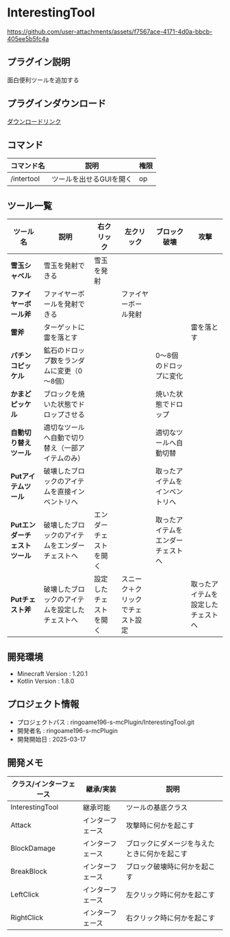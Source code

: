 # InterestingTool




https://github.com/user-attachments/assets/f7567ace-4171-4d0a-bbcb-405ee5b5fc4a




## プラグイン説明
面白便利ツールを追加する

## プラグインダウンロード
[ダウンロードリンク](https://github.com/ringoame196-s-mcPlugin/InterestingTool/releases/latest)

## コマンド
| コマンド名   |     説明      | 権限 |
| --- | ----------- | ------- |
|/intertool|ツールを出せるGUIを開く | op |

## ツール一覧
| ツール名                 | 説明                                | 右クリック               | 左クリック                | ブロック破壊                 | 攻撃                    |
|----------------------|--------------------------------|-------------------|------------------|------------------|------------------|
| **雪玉シャベル**         | 雪玉を発射できる                      | 雪玉を発射            |                  |                  |                  |
| **ファイヤーボール斧**     | ファイヤーボールを発射できる                |                   | ファイヤーボール発射    |                  |                  |
| **雷斧**             | ターゲットに雷を落とす                  |                   |                  |                  | 雷を落とす            |
| **パチンコピッケル**     | 鉱石のドロップ数をランダムに変更（0～8個）    |                   |                  | 0～8個のドロップに変化  |                  |
| **かまどピッケル**       | ブロックを焼いた状態でドロップさせる         |                   |                  | 焼いた状態でドロップ   |                  |
| **自動切り替えツール**    | 適切なツールへ自動で切り替え（一部アイテムのみ） |                   |                  | 適切なツールへ自動切替 |                  |
| **Putアイテムツール**    | 破壊したブロックのアイテムを直接インベントリへ |                   |                  | 取ったアイテムをインベントリへ |                  |
| **Putエンダーチェストツール** | 破壊したブロックのアイテムをエンダーチェストへ | エンダーチェストを開く    |                  | 取ったアイテムをエンダーチェストへ |                  |
| **Putチェスト斧**      | 破壊したブロックのアイテムを設定したチェストへ  | 設定したチェストを開く  | スニーク＋クリックでチェスト設定 |                  | 取ったアイテムを設定したチェストへ |


## 開発環境
- Minecraft Version : 1.20.1
- Kotlin Version : 1.8.0

## プロジェクト情報
- プロジェクトパス : ringoame196-s-mcPlugin/InterestingTool.git
- 開発者名 : ringoame196-s-mcPlugin
- 開発開始日 : 2025-03-17

## 開発メモ
| クラス/インターフェース | 継承/実装 | 説明 |
|----------------|------|------------------------------|
| InterestingTool | 継承可能 | ツールの基底クラス |
| Attack         | インターフェース | 攻撃時に何かを起こす |
| BlockDamage    | インターフェース | ブロックにダメージを与えたときに何かを起こす |
| BreakBlock     | インターフェース | ブロック破壊時に何かを起こす |
| LeftClick      | インターフェース | 左クリック時に何かを起こす |
| RightClick     | インターフェース | 右クリック時に何かを起こす |
